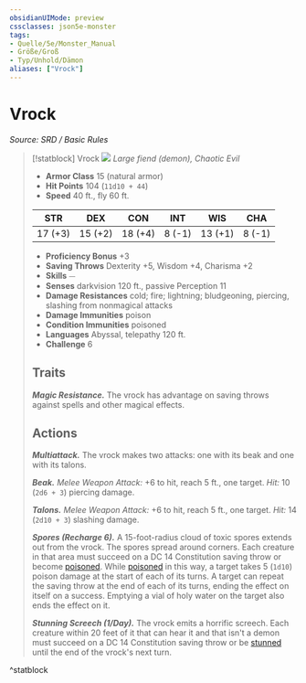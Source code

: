 ```yaml
---
obsidianUIMode: preview
cssclasses: json5e-monster
tags:
- Quelle/5e/Monster_Manual
- Größe/Groß
- Typ/Unhold/Dämon
aliases: ["Vrock"]
---
```

# Vrock
*Source: SRD / Basic Rules*  

> [!statblock] Vrock
> ![](compendium/bestiary/fiend/token/vrock.png#token)
> *Large fiend (demon), Chaotic Evil*
> 
> - **Armor Class** 15  (natural armor)
> - **Hit Points** 104 (`11d10 + 44`)
> - **Speed** 40 ft., fly 60 ft.
> 
> |STR|DEX|CON|INT|WIS|CHA|
> |:---:|:---:|:---:|:---:|:---:|:---:|
> |17 (+3)|15 (+2)|18 (+4)| 8 (-1)|13 (+1)| 8 (-1)|
> 
> - **Proficiency Bonus** +3
> - **Saving Throws** Dexterity +5, Wisdom +4, Charisma +2
> - **Skills** ⏤
> - **Senses** darkvision 120 ft., passive Perception 11
> - **Damage Resistances** cold; fire; lightning; bludgeoning, piercing, slashing from nonmagical attacks
> - **Damage Immunities** poison
> - **Condition Immunities** poisoned
> - **Languages** Abyssal, telepathy 120 ft.
> - **Challenge** 6
> 
> ## Traits
> 
> ***Magic Resistance.*** The vrock has advantage on saving throws against spells and other magical effects.
> 
> ## Actions
> 
> ***Multiattack.*** The vrock makes two attacks: one with its beak and one with its talons.
> 
> ***Beak.*** *Melee Weapon Attack:* +6 to hit, reach 5 ft., one target. *Hit:* 10 (`2d6 + 3`) piercing damage.
> 
> ***Talons.*** *Melee Weapon Attack:* +6 to hit, reach 5 ft., one target. *Hit:* 14 (`2d10 + 3`) slashing damage.
> 
> ***Spores (Recharge 6).*** A 15-foot-radius cloud of toxic spores extends out from the vrock. The spores spread around corners. Each creature in that area must succeed on a DC 14 Constitution saving throw or become [poisoned](rules/conditions.md#poisoned). While [poisoned](rules/conditions.md#poisoned) in this way, a target takes 5 (`1d10`) poison damage at the start of each of its turns. A target can repeat the saving throw at the end of each of its turns, ending the effect on itself on a success. Emptying a vial of holy water on the target also ends the effect on it.
> 
> ***Stunning Screech (1/Day).*** The vrock emits a horrific screech. Each creature within 20 feet of it that can hear it and that isn't a demon must succeed on a DC 14 Constitution saving throw or be [stunned](rules/conditions.md#stunned) until the end of the vrock's next turn.

^statblock